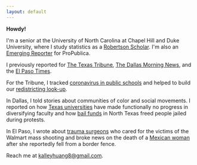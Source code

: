 ```yaml
---
layout: default
---
```


**Howdy!**

I'm a senior at the University of North Carolina at Chapel Hill and Duke University, where I study statistics as a [Robertson Scholar](https://robertsonscholars.org/). I'm also an [Emerging Reporter](https://www.propublica.org/article/meet-propublicas-emerging-reporters-for-the-2021-school-year) for ProPublica.

I previously reported for [The Texas Tribune](https://www.texastribune.org/about/staff/kalley-huang/), [The Dallas Morning News](https://www.dallasnews.com/author/kalley-huang), and the [El Paso Times](https://www.elpasotimes.com/staff/3214965001/kalley-huang/). 

For the Tribune, I tracked [coronavirus in public schools](https://www.texastribune.org/2021/09/17/texas-schools-covid-19-cases/) and helped to build our [redistricting look-up](https://apps.texastribune.org/features/2021/texas-redistricting-map/).

In Dallas, I told stories about communities of color and social movements. I reported on how [Texas universities](https://www.dallasnews.com/news/education/2021/07/15/why-are-so-few-black-professors-tenured-texas-has-made-little-progress-despite-promises-of-change/) have made functionally no progress in diversifying faculty and how [bail funds](https://www.dallasnews.com/news/courts/2021/07/03/texas-community-bail-funds-grow-sparked-by-summer-black-lives-matter-protests/) in North Texas freed people jailed during protests.

In El Paso, I wrote about [trauma surgeons](https://www.elpasotimes.com/story/news/local/el-paso/2020/08/01/el-paso-august-3-2019-walmart-mass-shooting-trauma-surgeons-umc-recall-shock-aftermath/5540583002/) who cared for the victims of the Walmart mass shooting and broke news on the death of a [Mexican woman](https://www.elpasotimes.com/story/news/2020/08/10/family-mexican-woman-who-fell-border-wall-nm-seeks-answers/3319763001/) after she reportedly fell from a border fence.

Reach me at [kalleyhuang8@gmail.com](mailto:kalleyhuang8@gmail.com).
